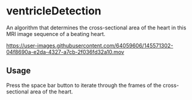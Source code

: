 # ventricleDetection

An algorithm that determines the cross-sectional area of the heart in this MRI image sequence of a beating heart.

https://user-images.githubusercontent.com/64059606/145571302-04f8690a-e2da-4327-a7cb-2f036fd32a10.mov

## Usage 

Press the space bar button to iterate through the frames of the cross-sectional area of the heart. 
